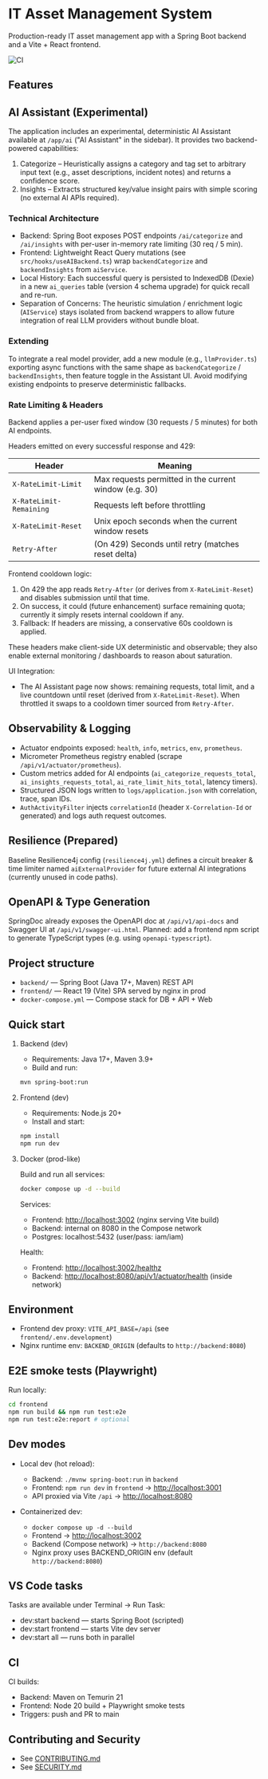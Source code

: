 # IT Asset Management System

Production-ready IT asset management app with a Spring Boot backend and a
Vite + React frontend.

![CI](https://github.com/C-Elkins/IT-Asset-Management/actions/workflows/ci.yml/badge.svg)

## Features

## AI Assistant (Experimental)

The application includes an experimental, deterministic AI Assistant available at
`/app/ai` ("AI Assistant" in the sidebar). It provides two backend-powered
capabilities:

1. Categorize – Heuristically assigns a category and tag set to arbitrary input
    text (e.g., asset descriptions, incident notes) and returns a confidence
    score.
2. Insights – Extracts structured key/value insight pairs with simple scoring
    (no external AI APIs required).

### Technical Architecture

- Backend: Spring Boot exposes POST endpoints `/ai/categorize` and
   `/ai/insights` with per-user in-memory rate limiting (30 req / 5 min).
- Frontend: Lightweight React Query mutations (see `src/hooks/useAIBackend.ts`)
   wrap `backendCategorize` and `backendInsights` from `aiService`.
- Local History: Each successful query is persisted to IndexedDB (Dexie) in a
   new `ai_queries` table (version 4 schema upgrade) for quick recall and
   re-run.
- Separation of Concerns: The heuristic simulation / enrichment logic
   (`AIService`) stays isolated from backend wrappers to allow future integration
   of real LLM providers without bundle bloat.

### Extending

To integrate a real model provider, add a new module (e.g., `llmProvider.ts`)
exporting async functions with the same shape as `backendCategorize` /
`backendInsights`, then feature toggle in the Assistant UI. Avoid modifying
existing endpoints to preserve deterministic fallbacks.

### Rate Limiting & Headers

Backend applies a per-user fixed window (30 requests / 5 minutes) for both AI endpoints.

Headers emitted on every successful response and 429:

| Header | Meaning |
| ------ | ------- |
| `X-RateLimit-Limit` | Max requests permitted in the current window (e.g. 30) |
| `X-RateLimit-Remaining` | Requests left before throttling |
| `X-RateLimit-Reset` | Unix epoch seconds when the current window resets |
| `Retry-After` | (On 429) Seconds until retry (matches reset delta) |

Frontend cooldown logic:

1. On 429 the app reads `Retry-After` (or derives from `X-RateLimit-Reset`) and
   disables submission until that time.
2. On success, it could (future enhancement) surface remaining quota; currently
   it simply resets internal cooldown if any.
3. Fallback: If headers are missing, a conservative 60s cooldown is applied.

These headers make client-side UX deterministic and observable; they also enable
external monitoring / dashboards to reason about saturation.

UI Integration:

- The AI Assistant page now shows: remaining requests, total limit, and a live
   countdown until reset (derived from `X-RateLimit-Reset`). When throttled it
   swaps to a cooldown timer sourced from `Retry-After`.

## Observability & Logging

- Actuator endpoints exposed: `health`, `info`, `metrics`, `env`, `prometheus`.
- Micrometer Prometheus registry enabled (scrape `/api/v1/actuator/prometheus`).
- Custom metrics added for AI endpoints
   (`ai_categorize_requests_total`, `ai_insights_requests_total`,
   `ai_rate_limit_hits_total`, latency timers).
- Structured JSON logs written to `logs/application.json` with correlation,
   trace, span IDs.
- `AuthActivityFilter` injects `correlationId` (header `X-Correlation-Id` or
   generated) and logs auth request outcomes.

## Resilience (Prepared)

Baseline Resilience4j config (`resilience4j.yml`) defines a circuit breaker &
time limiter named `aiExternalProvider` for future external AI integrations
(currently unused in code paths).

## OpenAPI & Type Generation

SpringDoc already exposes the OpenAPI doc at `/api/v1/api-docs` and Swagger UI
at `/api/v1/swagger-ui.html`.
Planned: add a frontend npm script to generate TypeScript types (e.g. using `openapi-typescript`).

## Project structure

- `backend/` — Spring Boot (Java 17+, Maven) REST API
- `frontend/` — React 19 (Vite) SPA served by nginx in prod
- `docker-compose.yml` — Compose stack for DB + API + Web

## Quick start

1. Backend (dev)

   - Requirements: Java 17+, Maven 3.9+
   - Build and run:

   ```bash
   mvn spring-boot:run
   ```

2. Frontend (dev)

   - Requirements: Node.js 20+
   - Install and start:

   ```bash
   npm install
   npm run dev
   ```

3. Docker (prod-like)

   Build and run all services:

   ```bash
   docker compose up -d --build
   ```

   Services:

   - Frontend: <http://localhost:3002> (nginx serving Vite build)
   - Backend: internal on 8080 in the Compose network
   - Postgres: localhost:5432 (user/pass: iam/iam)

   Health:

   - Frontend: <http://localhost:3002/healthz>
   - Backend: <http://localhost:8080/api/v1/actuator/health> (inside network)

## Environment

- Frontend dev proxy: `VITE_API_BASE=/api` (see `frontend/.env.development`)
- Nginx runtime env: `BACKEND_ORIGIN` (defaults to `http://backend:8080`)

## E2E smoke tests (Playwright)

Run locally:

```bash
cd frontend
npm run build && npm run test:e2e
npm run test:e2e:report # optional
```

## Dev modes

- Local dev (hot reload):
  - Backend: `./mvnw spring-boot:run` in `backend`
  - Frontend: `npm run dev` in `frontend` → <http://localhost:3001>
  - API proxied via Vite `/api` → <http://localhost:8080>

- Containerized dev:
  - `docker compose up -d --build`
  - Frontend → <http://localhost:3002>
  - Backend (Compose network) → `http://backend:8080`
  - Nginx proxy uses BACKEND_ORIGIN env (default `http://backend:8080`)

## VS Code tasks

Tasks are available under Terminal → Run Task:

- dev:start backend — starts Spring Boot (scripted)
- dev:start frontend — starts Vite dev server
- dev:start all — runs both in parallel

## CI

CI builds:

- Backend: Maven on Temurin 21
- Frontend: Node 20 build + Playwright smoke tests
- Triggers: push and PR to main

## Contributing and Security

- See [CONTRIBUTING.md](./CONTRIBUTING.md)
- See [SECURITY.md](./SECURITY.md)
